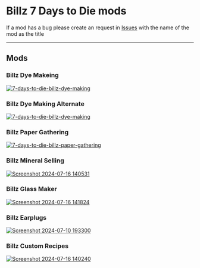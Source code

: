 # Billz 7 Days to Die mods
If a mod has a bug please create an request in [Issues](https://github.com/WildKillBill/Billz_7_Days_To_Die_Mods/issues) with the name of the mod as the title
<hr>

## Mods

### Billz Dye Makeing
[![7-days-to-die-billz-dye-making](https://github.com/user-attachments/assets/21c64efe-94e9-4872-a476-c3054d4d28c2)](https://www.dropbox.com/scl/fi/uncta61c727olb17ei9ky/BillzDyeMaking.zip?rlkey=7uhj1w0j73ibozkq6b4tkmkor&st=v109cti6&dl=0)


### Billz Dye Making Alternate
[![7-days-to-die-billz-dye-making](https://github.com/user-attachments/assets/502584ef-6d22-4f62-b7ec-eff7c9f7cc33)](https://www.dropbox.com/scl/fi/5ugmn3a1fq8cwx1byffs1/BillzDyeMakingAlternate.zip?rlkey=5w9y84155d1y4mula4uopytyh&st=20hteb6b&dl=0)


### Billz Paper Gathering
[![7-days-to-die-billz-paper-gathering](https://github.com/user-attachments/assets/931903b6-8a4d-465c-9ec5-a1c473a00dbf)](https://www.dropbox.com/scl/fi/8xc6av59ksbjy4gd0bqrb/BillzPaperGathering.zip?rlkey=g4iz814ko7f9z33bz5weaasxw&st=aade9p62&dl=0)


### Billz Mineral Selling
[![Screenshot 2024-07-16 140531](https://github.com/user-attachments/assets/eadcf1cd-8284-4cf4-bb72-5ab985637a41)](https://www.dropbox.com/scl/fi/kmnjo6rmh3dzo5u3l5r09/BillzMineralSelling.zip?rlkey=3sq1j3ji63he9x7ifsly7u37l&st=368i2dka&dl=0)


### Billz Glass Maker
[![Screenshot 2024-07-16 141824](https://github.com/user-attachments/assets/59684a17-ce4f-475a-9a44-6f56f34cfffd)](https://www.dropbox.com/scl/fi/z5cm8fvqqathyrtcbmiqx/BillzGlassMaker.zip?rlkey=7th9e0ys8glkpedadd4iyocvt&st=j7z547dd&dl=0)


### Billz Earplugs
[![Screenshot 2024-07-10 193300](https://github.com/user-attachments/assets/79f279bb-0b11-4c98-b3b6-c5b5077cebc0)](https://www.dropbox.com/scl/fi/qfqu4xf0eo4fgkvksese0/BillzEarPlugs.zip?rlkey=z1t6133k073j97a1foc8rffyl&st=tlfemzmm&dl=0)


### Billz Custom Recipes
[![Screenshot 2024-07-16 140240](https://github.com/user-attachments/assets/075feb5e-717a-4911-917e-1d497f5c3d17)](https://www.dropbox.com/scl/fi/79mgbxm245kw8i2mocbcj/BillzCustomRecipes.zip?rlkey=8gbb84w38vafpiiqj9tt8o36o&st=te46uzri&dl=0)

